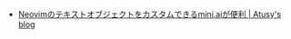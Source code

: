 - [Neovimのテキストオブジェクトをカスタムできるmini.aiが便利 | Atusy's blog](https://blog.atusy.net/2023/01/27/mini-ai-nvim/)
